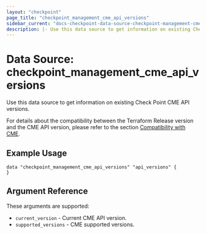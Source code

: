 ```yaml
---
layout: "checkpoint"
page_title: "checkpoint_management_cme_api_versions"
sidebar_current: "docs-checkpoint-data-source-checkpoint-management-cme-api-versions"
description: |- Use this data source to get information on existing Check Point CME API versions.
---
```


# Data Source: checkpoint_management_cme_api_versions

Use this data source to get information on existing Check Point CME API versions.

For details about the compatibility between the Terraform Release version and the CME API version, please refer to the section [Compatibility with CME](https://registry.terraform.io/providers/CheckPointSW/checkpoint/latest/docs#compatibility-with-cme).


## Example Usage

```hcl
data "checkpoint_management_cme_api_versions" "api_versions" {
}
```

## Argument Reference

These arguments are supported:

* `current_version` - Current CME API version.
* `supported_versions` - CME supported versions.
